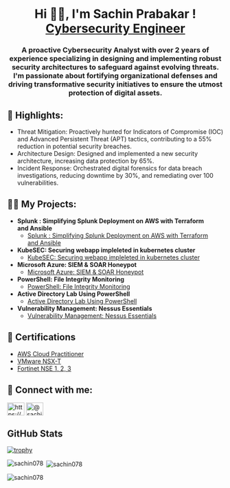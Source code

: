 <h1 align="center">Hi 👋🏼, I'm Sachin Prabakar ! <br/><a href="https://www.linkedin.com/in/sachin-prabakar/">Cybersecurity Engineer</a>
  
<h3 align="center">A proactive Cybersecurity Analyst with over 2 years of experience specializing in designing and implementing robust security architectures to safeguard against evolving threats. I'm passionate about fortifying organizational defenses and driving transformative security initiatives to ensure the utmost protection of digital assets.

<h2> 🚀 Highlights:</h2>

-  Threat Mitigation: Proactively hunted for Indicators of Compromise (IOC) and Advanced Persistent Threat (APT) tactics, contributing to a 55% reduction in potential security breaches.
-  Architecture Design: Designed and implemented a new security architecture, increasing data protection by 65%.
-  Incident Response: Orchestrated digital forensics for data breach investigations, reducing downtime by 30%, and remediating over 100 vulnerabilities.</h3>

<h2>👨‍💻 My Projects:</h2>

- <b>Splunk : Simplifying Splunk Deployment on AWS with Terraform and Ansible</b>
  - [Splunk : Simplifying Splunk Deployment on AWS with Terraform and Ansible ](https://github.com/sachin078/Splunk-deployment-in-aws-using-terraform-and-ansible)
- <b>KubeSEC: Securing webapp impleleted in kubernetes cluster</b>
  - [KubeSEC: Securing webapp impleleted in kubernetes cluster](https://github.com/sachin078/KubeSEC)
- <b>Microsoft Azure: SIEM & SOAR Honeypot </b>
  - [Microsoft Azure: SIEM & SOAR Honeypot ](https://github.com/sachin078/Microsoft-Azure-Azure-Sentinel-SIEM-SOAR-) 
- <b>PowerShell: File Integrity Monitoring </b>
  - [PowerShell: File Integrity Monitoring ](https://github.com/sachin078/PowerShell-FIM-Project)
- <b>Active Directory Lab Using PowerShell</b>
  - [Active Directory Lab Using PowerShell](https://github.com/sachin078/ActiveDirectory-lab-PowersShell)
- <b>Vulnerability Management: Nessus Essentials</b>
  - [Vulnerability Management: Nessus Essentials](https://github.com/sachin078/Vulnerability_Management-NessusEssentials)

<h2>🥇 Certifications</h2>

- [AWS Cloud Practitioner](https://www.linkedin.com/in/sachin-prabakar/details/certifications/)
- [VMware NSX-T](https://www.linkedin.com/in/sachin-prabakar/details/certifications/U)
- [Fortinet NSE 1, 2, 3](https://www.linkedin.com/in/sachin-prabakar/details/certifications/)


<h2 align="left"> 🤳 Connect with me:</h2>
<p align="left">
<a href="https://www.linkedin.com/in/sachin-prabakar/" target="blank"><img align="center" src="https://raw.githubusercontent.com/rahuldkjain/github-profile-readme-generator/master/src/images/icons/Social/linked-in-alt.svg" alt="https://www.linkedin.com/in/sachin-prabakar/" height="30" width="40" /></a>
<a href="https://medium.com/@sachin05prabakar" target="blank"><img align="center" src="https://raw.githubusercontent.com/rahuldkjain/github-profile-readme-generator/master/src/images/icons/Social/medium.svg" alt="@sachin05prabakar" height="30" width="40" /></a>
</p>

<h2> GitHub Stats </h2>

[![trophy](https://github-profile-trophy.vercel.app/?username=sachin078&theme=onedark)](https://github.com/ryo-ma/github-profile-trophy)

<p><img align="left" src="https://github-readme-stats.vercel.app/api/top-langs?username=sachin078&show_icons=true&locale=en&layout=compact" alt="sachin078" /></p>

<p>&nbsp;<img align="center" src="https://github-readme-stats.vercel.app/api?username=sachin078&show_icons=true&locale=en" alt="sachin078" /></p>

<p align="left"> <img src="https://komarev.com/ghpvc/?username=sachin078&label=Profile%20views&color=0e75b6&style=flat" alt="sachin078" /> </p>

<!--
**joshmadakor1/joshmadakor1** is a ✨ _special_ ✨ repository because its `README.md` (this file) appears on your GitHub profile.

Here are some ideas to get you started:

- 🔭 I’m currently working on ...
- 🌱 I’m currently learning ...
- 👯 I’m looking to collaborate on ...
- 🤔 I’m looking for help with ...
- 💬 Ask me about ...
- 📫 How to reach me: ...
- 😄 Pronouns: ...
- ⚡ Fun fact: ...
-->
